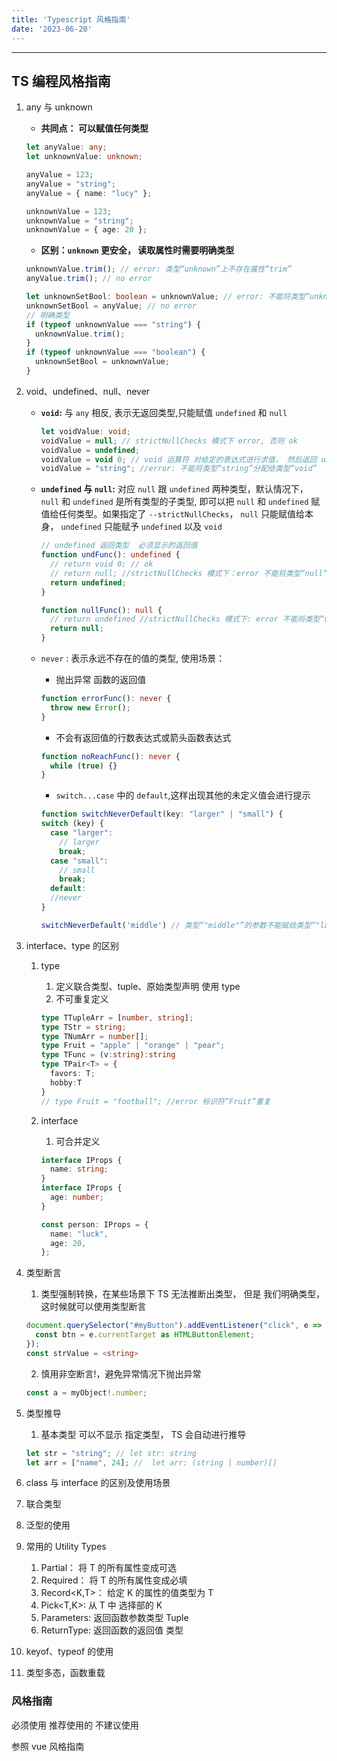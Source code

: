 ```yaml
---
title: 'Typescript 风格指南'
date: '2023-06-20'
---
```


---
## TS 编程风格指南

1. any 与 unknown

   - **共同点： 可以赋值任何类型**

   ```ts
   let anyValue: any;
   let unknownValue: unknown;

   anyValue = 123;
   anyValue = "string";
   anyValue = { name: "lucy" };

   unknownValue = 123;
   unknownValue = "string";
   unknownValue = { age: 20 };
   ```

   - **区别：`unknown` 更安全， 读取属性时需要明确类型**

   ```ts
   unknownValue.trim(); // error: 类型“unknown”上不存在属性“trim”
   anyValue.trim(); // no error

   let unknownSetBool: boolean = unknownValue; // error: 不能将类型“unknown”分配给类型“boolean”
   unknownSetBool = anyValue; // no error
   // 明确类型
   if (typeof unknownValue === "string") {
     unknownValue.trim();
   }
   if (typeof unknownValue === "boolean") {
     unknownSetBool = unknownValue;
   }
   ```

2. void、undefined、null、never

   - **`void`:** 与 `any` 相反, 表示无返回类型,只能赋值 `undefined` 和 `null`

     ```ts
     let voidValue: void;
     voidValue = null; // strictNullChecks 模式下 error, 否则 ok
     voidValue = undefined;
     voidValue = void 0; // void 运算符 对给定的表达式进行求值， 然后返回 undefined
     voidValue = "string"; //error: 不能将类型“string”分配给类型“void”
     ```

   - **`undefined` 与 `null`:** 对应 `null` 跟 `undefined` 两种类型，默认情况下， `null` 和 `undefined` 是所有类型的子类型, 即可以把 `null` 和 `undefined` 赋值给任何类型。如果指定了 `--strictNullChecks`， `null` 只能赋值给本身， `undefined` 只能赋予 `undefined` 以及 `void`

     ```ts
     // undefined 返回类型  必须显示的返回值
     function undFunc(): undefined {
       // return void 0; // ok
       // return null; //strictNullChecks 模式下：error 不能将类型“null”分配给类型“undefined”
       return undefined;
     }

     function nullFunc(): null {
       // return undefined //strictNullChecks 模式下: error 不能将类型“undefined”分配给类型“null”
       return null;
     }
     ```

   - `never` : 表示永远不存在的值的类型, 使用场景：

     - 抛出异常 函数的返回值

     ```ts
     function errorFunc(): never {
       throw new Error();
     }
     ```

     - 不会有返回值的行数表达式或箭头函数表达式

     ```ts
     function noReachFunc(): never {
       while (true) {}
     }
     ```

     - `switch...case` 中的 `default`,这样出现其他的未定义值会进行提示

     ```ts
     function switchNeverDefault(key: "larger" | "small") {
     switch (key) {
       case "larger":
         // larger
         break;
       case "small":
         // small
         break;
       default:
       //never
     }

     switchNeverDefault('middle') // 类型“"middle"”的参数不能赋给类型“"larger" | "small"”的参数。
     ```

3. interface、type 的区别

   1. type

      1. 定义联合类型、tuple、原始类型声明 使用 type
      2. 不可重复定义

      ```ts
      type TTupleArr = [number, string];
      type TStr = string;
      type TNumArr = number[];
      type Fruit = "apple" | "orange" | "pear";
      type TFunc = (v:string):string
      type TPair<T> = {
        favors: T;
        hobby:T
      }
      // type Fruit = "football"; //error 标识符“Fruit”重复
      ```

   2. interface

      1. 可合并定义

      ```ts
      interface IProps {
        name: string;
      }
      interface IProps {
        age: number;
      }

      const person: IProps = {
        name: "luck",
        age: 20,
      };
      ```

4. 类型断言

   1. 类型强制转换，在某些场景下 TS 无法推断出类型， 但是 我们明确类型， 这时候就可以使用类型断言

   ```ts
   document.querySelector("#myButton").addEventListener("click", e => {
     const btn = e.currentTarget as HTMLButtonElement;
   });
   const strValue = <string>
   ```

   2. 慎用非空断言!，避免异常情况下抛出异常

   ```ts
   const a = myObject!.number;
   ```

5. 类型推导

   1. 基本类型 可以不显示 指定类型， TS 会自动进行推导

   ```ts
   let str = "string"; // let str: string
   let arr = ["name", 24]; //  let arr: (string | number)[]
   ```

6. class 与 interface 的区别及使用场景
7. 联合类型
8. 泛型的使用
9. 常用的 Utility Types
   1. Partial<T>： 将 T 的所有属性变成可选
   2. Required<T>： 将 T 的所有属性变成必填
   3. Record<K,T>： 给定 K 的属性的值类型为 T
   4. Pick<T,K>: 从 T 中 选择部的 K
   5. Parameters<T>: 返回函数参数类型 Tuple
   6. ReturnType<T>: 返回函数的返回值 类型
10. keyof、typeof 的使用
11. 类型多态，函数重载

### 风格指南

必须使用
推荐使用的
不建议使用

参照 vue 风格指南
